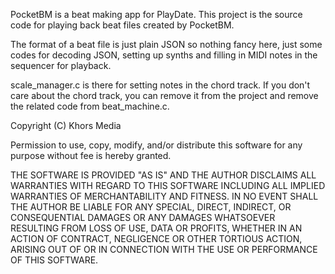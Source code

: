 PocketBM is a beat making app for PlayDate. This project is the source code for playing back beat files created by PocketBM.

The format of a beat file is just plain JSON so nothing fancy here, just some codes for decoding JSON, setting up synths and filling in MIDI notes in the sequencer for playback.

scale_manager.c is there for setting notes in the chord track. If you don't care about the chord track, you can remove it from the project and remove the related code from beat_machine.c.




Copyright (C) Khors Media

Permission to use, copy, modify, and/or distribute this software for any
purpose without fee is hereby granted.

THE SOFTWARE IS PROVIDED "AS IS" AND THE AUTHOR DISCLAIMS ALL WARRANTIES WITH
REGARD TO THIS SOFTWARE INCLUDING ALL IMPLIED WARRANTIES OF MERCHANTABILITY AND
FITNESS. IN NO EVENT SHALL THE AUTHOR BE LIABLE FOR ANY SPECIAL, DIRECT,
INDIRECT, OR CONSEQUENTIAL DAMAGES OR ANY DAMAGES WHATSOEVER RESULTING FROM
LOSS OF USE, DATA OR PROFITS, WHETHER IN AN ACTION OF CONTRACT, NEGLIGENCE
OR OTHER TORTIOUS ACTION, ARISING OUT OF OR IN CONNECTION WITH THE USE OR
PERFORMANCE OF THIS SOFTWARE.
